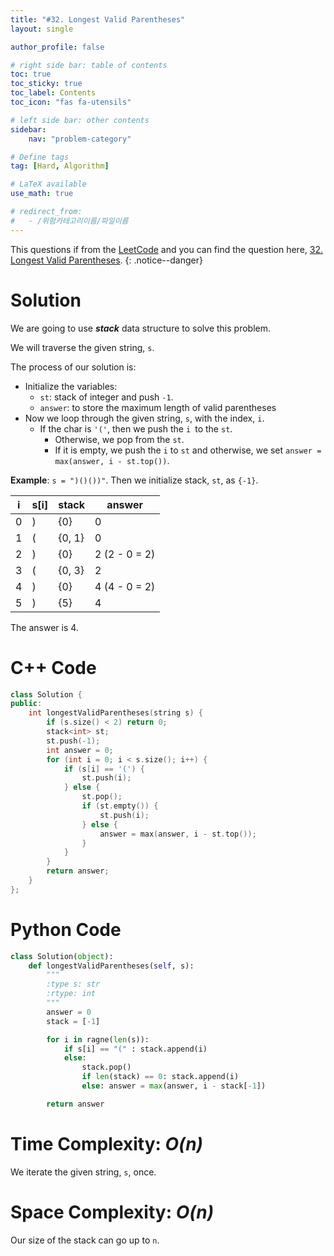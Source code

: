 ```yaml
---
title: "#32. Longest Valid Parentheses"
layout: single

author_profile: false

# right side bar: table of contents
toc: true
toc_sticky: true
toc_label: Contents
toc_icon: "fas fa-utensils"

# left side bar: other contents
sidebar:
    nav: "problem-category"

# Define tags
tag: [Hard, Algorithm]

# LaTeX available
use_math: true

# redirect_from:
#   - /위험카테고리이름/파일이름
---
```


This questions if from the [LeetCode](https://leetcode.com) and you can find the question here, [32. Longest Valid Parentheses](https://leetcode.com/problems/longest-valid-parentheses/).
{: .notice--danger}

# Solution
We are going to use ***stack*** data structure to solve this problem. 

We will traverse the given string, `s`.

The process of our solution is:

+ Initialize the variables:
  + `st`: stack of integer and push `-1`.
  + `answer`: to store the maximum length of valid parentheses
+ Now we loop through the given string, `s`, with the index, `i`.
  + If the char is `'('`, then we push the `i `to the `st`.
    + Otherwise, we pop from the `st`.
    + If it is empty, we push the `i`  to `st` and otherwise, we set `answer = max(answer, i - st.top())`.

**Example**: `s = ")()())"`. Then we initialize stack, `st`, as `{-1}`.

| i    | s[i] | stack  | answer        |
| ---- | ---- | ------ | ------------- |
| 0    | )    | {0}    | 0             |
| 1    | (    | {0, 1} | 0             |
| 2    | )    | {0}    | 2 (2 - 0 = 2) |
| 3    | (    | {0, 3} | 2             |
| 4    | )    | {0}    | 4 (4 - 0 = 2) |
| 5    | )    | {5}    | 4             |

The answer is 4.

# C++ Code
```c++
class Solution {
public:
    int longestValidParentheses(string s) {
        if (s.size() < 2) return 0;
        stack<int> st;
        st.push(-1);
        int answer = 0;
        for (int i = 0; i < s.size(); i++) {
            if (s[i] == '(') {
                st.push(i);
            } else {
                st.pop();
                if (st.empty()) {
                    st.push(i);
                } else {
                    answer = max(answer, i - st.top());
                }
            }
        }
        return answer;
    }
};
```

# Python Code
~~~python
class Solution(object):
    def longestValidParentheses(self, s):
        """
        :type s: str
        :rtype: int
        """
        answer = 0
        stack = [-1]

        for i in ragne(len(s)):
            if s[i] == "(" : stack.append(i)
            else:
                stack.pop()
                if len(stack) == 0: stack.append(i)
                else: answer = max(answer, i - stack[-1])

        return answer
~~~

# Time Complexity: *$O(n)$*
We iterate the given string, `s`, once.

# Space Complexity: *$O(n)$*
Our size of the stack can go up to `n`.

